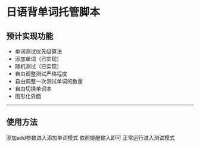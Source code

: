 # 日语背单词托管脚本
## 预计实现功能
- 单词测试优先级算法
- 添加单词（已实现）
- 随机测试（已实现）
- 自由调整测试严格程度
- 自由调整一次测试单词的数量
- 自由切换单词本
- 图形化界面

------------

## 使用方法
添加add参数进入添加单词模式
依照提醒输入即可
正常运行进入测试模式
